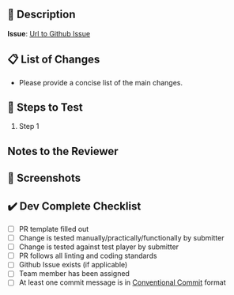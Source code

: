 ## 📝 Description
<!-- Thank you for contributing to brightsign/player-cli! -->

<!-- Please fill out this template the best you can, this helps us review your changes more efficiently. -->

<!-- Be sure to describe what problem you are trying to solve and how you fixed it. -->

<!-- Please link to a Github Issue if applicable. -->
**Issue**: [Url to Github Issue](https://github.com/brightsign/player-cli/issues/-1)

## 📋 List of Changes

<!-- Describe your changes  -->

- Please provide a concise list of the main changes.

## 🧪 Steps to Test
<!-- Carefully describe how to test your changes. -->

1. Step 1

## Notes to the Reviewer
<!-- List any additional information for the reviewer about your changes. -->


## 📸 Screenshots

<!-- Include screenshots of your changes before/after if applicable -->


## ✔️ Dev Complete Checklist

- [ ] PR template filled out
- [ ] Change is tested manually/practically/functionally by submitter
- [ ] Change is tested against test player by submitter
- [ ] PR follows all linting and coding standards
- [ ] Github Issue exists (if applicable)
- [ ] Team member has been assigned
- [ ] At least one commit message is in [Conventional Commit](https://www.conventionalcommits.org/) format

<!-- 

The most important prefixes you should have in mind are:

fix: which represents bug fixes, and correlates to a SemVer patch.
feat: which represents a new feature, and correlates to a SemVer minor.
feat!:, or fix!:, refactor!:, etc., which represent a breaking change (indicated by the !) and will result in a SemVer major.
-->